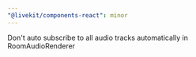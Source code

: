 ```yaml
---
"@livekit/components-react": minor
---
```


Don't auto subscribe to all audio tracks automatically in RoomAudioRenderer
